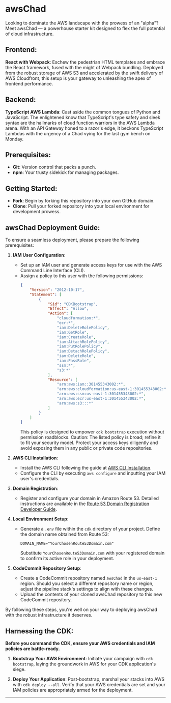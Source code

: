 # **awsChad**

Looking to dominate the AWS landscape with the prowess of an "alpha"? Meet awsChad — a powerhouse starter kit designed to flex the full potential of cloud infrastructure.

## **Frontend**:

**React with Webpack**: Eschew the pedestrian HTML templates and embrace the React framework, fused with the might of Webpack bundling. Deployed from the robust storage of AWS S3 and accelerated by the swift delivery of AWS Cloudfront, this setup is your gateway to unleashing the apex of frontend performance.

## **Backend**:

**TypeScript AWS Lambda**: Cast aside the common tongues of Python and JavaScript. The enlightened know that TypeScript's type safety and sleek syntax are the hallmarks of cloud function warriors in the AWS Lambda arena. With an API Gateway honed to a razor's edge, it beckons TypeScript Lambdas with the urgency of a Chad vying for the last gym bench on Monday.

## Prerequisites:
- **Git**: Version control that packs a punch.
- **npm**: Your trusty sidekick for managing packages.

## Getting Started:
- **Fork**: Begin by forking this repository into your own GitHub domain.
- **Clone**: Pull your forked repository into your local environment for development prowess.

## awsChad Deployment Guide:

To ensure a seamless deployment, please prepare the following prerequisites:

1. **IAM User Configuration**:
   - Set up an IAM user and generate access keys for use with the AWS Command Line Interface (CLI).
   - Assign a policy to this user with the following permissions:
     ```json
     {
         "Version": "2012-10-17",
         "Statement": [
             {
                 "Sid": "CDKBootstrap",
                 "Effect": "Allow",
                 "Action": [
                     "cloudformation:*",
                     "ecr:*",
                     "iam:DeleteRolePolicy",
                     "iam:GetRole",
                     "iam:CreateRole",
                     "iam:AttachRolePolicy",
                     "iam:PutRolePolicy",
                     "iam:DetachRolePolicy",
                     "iam:DeleteRole",
                     "iam:PassRole",
                     "ssm:*",
                     "s3:*"
                 ],
                 "Resource": [
                     "arn:aws:iam::301455343002:*",
                     "arn:aws:cloudformation:us-east-1:301455343002:*",
                     "arn:aws:ssm:us-east-1:301455343002:*",
                     "arn:aws:ecr:us-east-1:301455343002:*",
                     "arn:aws:s3:::*"
                 ]
             }
         ]
     }
     ```
     This policy is designed to empower `cdk bootstrap` execution without permission roadblocks.
     Caution: The listed policy is broad; refine it to fit your security model. Protect your access keys diligently and avoid exposing them in any public or private code repositories.

2. **AWS CLI Installation**:
   - Install the AWS CLI following the guide at [AWS CLI Installation](https://docs.aws.amazon.com/cli/latest/userguide/cli-chap-welcome.html).
   - Configure the CLI by executing `aws configure` and inputting your IAM user's credentials.

3. **Domain Registration**:
   - Register and configure your domain in Amazon Route 53. Detailed instructions are available in the [Route 53 Domain Registration Developer Guide](https://docs.aws.amazon.com/Route53/latest/DeveloperGuide/registrar.html).

4. **Local Environment Setup**:
   - Generate a `.env` file within the `cdk` directory of your project. Define the domain name obtained from Route 53:
     ```
     DOMAIN_NAME="YourChosenRoute53Domain.com"
     ```
     Substitute `YourChosenRoute53Domain.com` with your registered domain to confirm its active role in your deployment.

5. **CodeCommit Repository Setup**:
   - Create a CodeCommit repository named `awsChad` in the `us-east-1` region. Should you select a different repository name or region, adjust the pipeline stack's settings to align with these changes.
   - Upload the contents of your cloned awsChad repository to this new CodeCommit repository.

By following these steps, you're well on your way to deploying awsChad with the robust infrastructure it deserves.

## Harnessing the CDK:

**Before you command the CDK, ensure your AWS credentials and IAM policies are battle-ready.**

1. **Bootstrap Your AWS Environment**:
   Initiate your campaign with `cdk bootstrap`, laying the groundwork in AWS for your CDK application's siege.

2. **Deploy Your Application**:
   Post-bootstrap, marshal your stacks into AWS with `cdk deploy --all`. Verify that your AWS credentials are set and your IAM policies are appropriately armed for the deployment.

---
